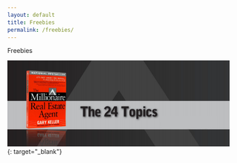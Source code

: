 ```yaml
---
layout: default
title: Freebies
permalink: /freebies/
---
```


Freebies

[![](/uploads/24-topics.PNG)](https://s3.amazonaws.com/vyralmarketing/Jeremy+Bowers/kw+mrea+book.pdf){: target="_blank"}